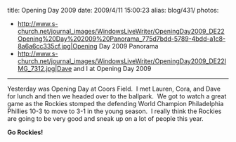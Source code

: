 title: Opening Day 2009
date: 2009/4/11 15:00:23
alias: blog/431/
photos:
- http://www.s-church.net/journal_images/WindowsLiveWriter/OpeningDay2009_DE22Opening%20Day%202009%20Panorama_775d7bdd-5789-4bdd-a1c8-8a6a6cc335cf.jpg|Opening Day 2009 Panorama
- http://www.s-church.net/journal_images/WindowsLiveWriter/OpeningDay2009_DE22IMG_7312.jpg|Dave and I at Opening Day 2009
---
Yesterday was Opening Day at Coors Field.  I met Lauren, Cora, and Dave for lunch and then we headed over to the ballpark.  We got to watch a great game as the Rockies stomped the defending World Champion Philadelphia Phillies 10-3 to move to 3-1 in the young season.  I really think the Rockies are going to be very good and sneak up on a lot of people this year.

**Go Rockies!**